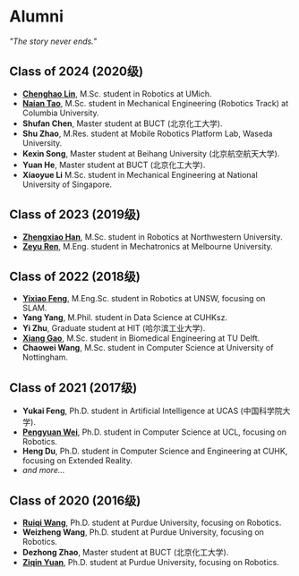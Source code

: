 # Alumni
*"The story never ends."*

## Class of 2024 (2020级)
* [**Chenghao Lin**](https://linden713.github.io/), M.Sc. student in Robotics at UMich.
* [**Naian Tao**](https://tna001-ai.github.io/), M.Sc. student in Mechanical Engineering (Robotics Track) at Columbia University.
* **Shufan Chen**, Master student at BUCT (北京化工大学).
* **Shu Zhao**, M.Res. student at Mobile Robotics Platform Lab, Waseda University.
* **Kexin Song**, Master student at Beihang University (北京航空航天大学).
* **Yuan He**, Master student at BUCT (北京化工大学).
* **Xiaoyue Li** M.Sc. student in Mechanical Engineering at National University of Singapore.

## Class of 2023 (2019级)
* [**Zhengxiao Han**](https://0nhc.github.io/), M.Sc. student in Robotics at Northwestern University.
* [**Zeyu Ren**](https://www.linkedin.com/in/zeyu-ren-54340429a/), M.Eng. student in Mechatronics at Melbourne University.

## Class of 2022 (2018级)
* [**Yixiao Feng**](https://yixfeng.github.io/), M.Eng.Sc. student in Robotics at UNSW, focusing on SLAM.
* **Yang Yang**, M.Phil. student in Data Science at CUHKsz.
* **Yi Zhu**, Graduate student at HIT (哈尔滨工业大学).
* [**Xiang Gao**](https://www.linkedin.com/in/%E7%BF%94-%E9%AB%98-b677bb296/), M.Sc. student in Biomedical Engineering at TU Delft.
* **Chaowei Wang**, M.Sc. student in Computer Science at University of Nottingham.

## Class of 2021 (2017级)
* **Yukai Feng**, Ph.D. student in Artificial Intelligence at UCAS (中国科学院大学).
* **[Pengyuan Wei](https://www.linkedin.com/in/pengyuan-wei-928b0023b/)**, Ph.D. student in Computer Science at UCL, focusing on Robotics.
* **Heng Du**, Ph.D. student in Computer Science and Engineering at CUHK, focusing on Extended Reality.
* *and more...*

## Class of 2020 (2016级)
* [**Ruiqi Wang**](https://www.linkedin.com/in/ruiqi-wang-41762b207), Ph.D. student at Purdue University, focusing on Robotics.
* **Weizheng Wang**, Ph.D. student at Purdue University, focusing on Robotics.
* **Dezhong Zhao**, Master student at BUCT (北京化工大学).
* [**Ziqin Yuan**](https://www.linkedin.com/in/ziqin-yuan-410203214/), Ph.D. student at Purdue University, focusing on Robotics.
